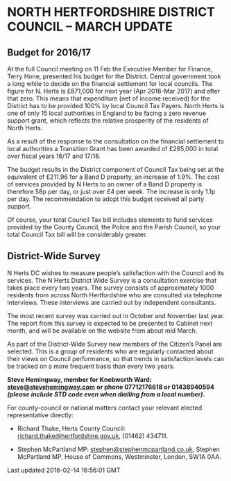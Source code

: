 NORTH HERTFORDSHIRE DISTRICT COUNCIL – MARCH UPDATE
===================================================

Budget for 2016/17
------------------

At the full Council meeting on 11 Feb the Executive Member for Finance, Terry Hone, presented his budget for the District. Central government took a long while to decide on the financial settlement for local councils. The figure for N. Herts is £871,000 for next year (Apr 2016-Mar 2017) and after that zero. This means that expenditure (net of income received) for the District has to be provided 100% by local Council Tax Payers. North Herts is one of only 15 local authorities in England to be facing a zero revenue support grant, which reflects the relative prosperity of the residents of North Herts.

As a result of the response to the consultation on the financial settlement to local authorities a Transition Grant has been awarded of £285,000 in total over fiscal years 16/17 and 17/18.

The budget results in the District component of Council Tax being set at the equivalent of £211.96 for a Band D property, an increase of 1.9%. The cost of services provided by N Herts to an owner of a Band D property is therefore 58p per day, or just over £4 per week. The increase is only 1.1p per day. The recommendation to adopt this budget received all party support.

Of course, your total Council Tax bill includes elements to fund services provided by the County Council, the Police and the Parish Council, so your total Council Tax bill will be considerably greater.

District-Wide Survey
--------------------

N Herts DC wishes to measure people’s satisfaction with the Council and its services. The N Herts District Wide Survey is a consultation exercise that takes place every two years. The survey consists of approximately 1000 residents from across North Hertfordshire who are consulted via telephone interviews. These interviews are carried out by independent consultants.

The most recent survey was carried out in October and November last year. The report from this survey is expected to be presented to Cabinet next month, and will be available on the website from about mid March.

As part of the District-Wide Survey new members of the Citizen’s Panel are selected. This is a group of residents who are regularly contacted about their views on Council performance, so that trends in satisfaction levels can be tracked on a more frequent basis than every two years.

**Steve Hemingway, member for Knebworth Ward:** [**steve@stevehemingway.com**](mailto:steve@stevehemingway.com) **or phone 07712176618 or 01438940594 *(please include STD code even when dialling from a local number)*.**

For county-council or national matters contact your relevant elected representative directly:

-   Richard Thake, Herts County Council: <richard.thake@hertfordshire.gov.uk>, (01462) 434711.

-   Stephen McPartland MP: <stephen@stephenmcpartland.co.uk>, Stephen McPartland MP, House of Commons, Westminster, London, SW1A 0AA.

Last updated 2016-02-14 16:56:01 GMT
